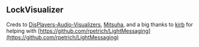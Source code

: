 ## LockVisualizer

Creds to [DisPlayers-Audio-Visualizers](https://github.com/agilie/DisPlayers-Audio-Visualizers), [Mitsuha](https://github.com/c0ldra1n/Mitsuha), and a big thanks to [kirb](https://github.com/kirb) for helping with [https://github.com/rpetrich/LightMessaging](https://github.com/rpetrich/LightMessaging)
